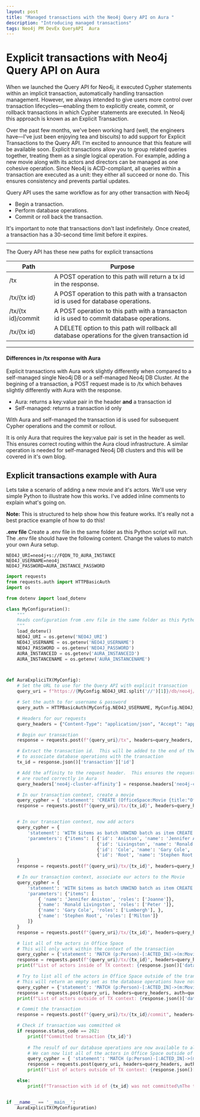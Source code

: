 ```yaml
---
layout: post
title: "Managed transactions with the Neo4j Query API on Aura "
description: "Introducing managed transactions"
tags: Neo4j PM DevEx QueryAPI  Aura
---
```


# Explicit transactions with Neo4j Query API on Aura

When we launched the Query API for Neo4j, it executed Cypher statements within an implicit transaction, automatically handling transaction management. However, we always intended to give users more control over transaction lifecycles—enabling them to explicitly create, commit, or rollback transactions in which Cypher statements are executed. In Neo4j this approach is known as an Explicit Transaction.

Over the past few months, we've been working hard (well, the engineers have—I've just been enjoying tea and biscuits) to add support for Explicit Transactions to the Query API. I'm excited to announce that this feature will be available soon.
Explicit transactions allow you to group related queries together, treating them as a single logical operation. For example, adding a new movie along with its actors and directors can be managed as one cohesive operation.
Since Neo4j is ACID-compliant, all queries within a transaction are executed as a unit: they either all succeed or none do. This ensures consistency and prevents partial updates.

Query API uses the same workflow as for any other transaction with Neo4j

- Begin a transaction.
- Perform database operations.
- Commit or roll back the transaction.

It's important to note that transactions don't last indefinitely. Once created, a transaction has a 30-second time limit before it expires.

___

The Query API has these new paths for explicit transactions

| Path | Purpose |
| -------- | ------- |
|  /tx | A POST operation to this path will return a tx id in the response. |
| /tx/{tx id} | A POST operation to this path with a transacton id is used for database operations. |
| /tx/{tx id}/commit | A POST operation to this path with a transacton id is used to commit database operations. |
| /tx/{tx id} | A DELETE option to this path  will rollback all database operations for the given transaction id |

___

#### Differences in /tx response with Aura

Explicit transactions with Aura work slightly differently when compared to a self-managed single Neo4j DB or a self-managed Neo4j DB Cluster. At the begining of a transaction, a POST request made is to /tx which behaves slightly differently with Aura with the response.

- Aura: returns a key:value pair in the header **and** a transaction id
- Self-managed: returns  a transaction id only

With Aura and self-managed the transaction id is used for subsequent Cypher operations and the commit or rollout.

It is only Aura that requires the key:value pair is set in the header as well.  This ensures correct routing within the Aura cloud infrastructure. A similar operation is needed for self-managed Neo4j DB clusters and this will be covered in it's own blog.

## Explicit transactions example with Aura

Lets take a scenario of adding a new movie and it's actors.  We'll use very simple Python to illustrate how this works.  I've added inline comments to explain what's going on.  

**Note:** This is structured to help show how this feature works.  It's really not a best practice example of how to do this!

**.env file**  Create a .env file in the same folder as this Python script will run.  The .env file should have the following content. Change the values to match your own Aura setup.

```Text
NEO4J_URI=neo4j+s://FQDN_TO_AURA_INSTANCE
NEO4J_USERNAME=neo4j
NEO4J_PASSWORD=AURA_INSTANCE_PASSWORD
```

```Python
import requests
from requests.auth import HTTPBasicAuth
import os

from dotenv import load_dotenv

class MyConfiguration():
    """
    Reads configuration from .env file in the same folder as this Python file
    """
    load_dotenv()
    NEO4J_URI = os.getenv('NEO4J_URI')
    NEO4J_USERNAME = os.getenv('NEO4J_USERNAME')
    NEO4J_PASSWORD = os.getenv('NEO4J_PASSWORD')
    AURA_INSTANCEID = os.getenv('AURA_INSTANCEID')
    AURA_INSTANCENAME = os.getenv('AURA_INSTANCENAME')



def AuraExpliciTX(MyConfig):
    # Set the URL to use for the Query API with explicit transaction
    query_uri = f"https://{MyConfig.NEO4J_URI.split('//')[1]}/db/neo4j/query/v2"

    # Set the auth to for username & password
    query_auth = HTTPBasicAuth(MyConfig.NEO4J_USERNAME, MyConfig.NEO4J_PASSWORD)

    # Headers for our requests
    query_headers = {"Content-Type": "application/json", "Accept": "application/json"}

    # Begin our transaction
    response = requests.post(f"{query_uri}/tx", headers=query_headers, auth=query_auth)

    # Extract the transaction id.  This will be added to the end of the URI
    # to associate database operations with the transaction
    tx_id = response.json()['transaction']['id']

    # Add the affinity to the request header.  This ensures the requests for the transaction
    # are routed correctly in Aura
    query_headers['neo4j-cluster-affinity'] = response.headers['neo4j-cluster-affinity']

    # In our transaction context, create a movie
    query_cypher = { 'statement': 'CREATE (OfficeSpace:Movie {title:"Office Space", released:1999, tagline:"Works sucks?"})'}
    response = requests.post(f"{query_uri}/tx/{tx_id}", headers=query_headers, auth=query_auth, json=query_cypher)


    # In our transaction context, now add actors
    query_cypher = {
        'statement': 'WITH $items as batch UNWIND batch as item CREATE (:Person {name:item.name, born:item.born})',
        'parameters': {"items": [ {'id': 'Aniston', 'name': 'Jennifer Aniston', 'born': 1969},
                                  {'id': 'Livingston', 'name': 'Ronald Livingston', 'born': 1967},
                                  {'id': 'Cole', 'name': 'Gary Cole', 'born': 1956},
                                  {'id': 'Root', 'name': 'Stephen Root', 'born': 1951}]}
    }
    response = requests.post(f"{query_uri}/tx/{tx_id}", headers=query_headers, auth=query_auth, json=query_cypher)

    # In our transaction context, associate our actors to the Movie
    query_cypher = {
        'statement': 'WITH $items as batch UNWIND batch as item CREATE (p:Person {name: item.name} )-[:ACTED_IN { roles: item.roles }]-> (m:Movie { title:"Office Space"})',
        'parameters': {"items": [
            { 'name': 'Jennifer Aniston', 'roles': ['Joanne']},
            {'name': 'Ronald Livingston', 'roles': ['Peter ']},
            {'name': 'Gary Cole', 'roles': ['Lumbergh'], },
            {'name': 'Stephen Root', 'roles': ['Milton']}
        ]}
    }
    response = requests.post(f"{query_uri}/tx/{tx_id}", headers=query_headers, auth=query_auth, json=query_cypher)

    # list all of the actors in Office Space
    # This will only work within the context of the transaction
    query_cypher = {'statement': 'MATCH (p:Person)-[:ACTED_IN]->(m:Movie) RETURN m.title as title, COLLECT( p.name)'}
    response = requests.post(f"{query_uri}/tx/{tx_id}", headers=query_headers, auth=query_auth, json=query_cypher)
    print(f"List of actors inside of TX context: {response.json()['data']['values']}")

    # Try to list all of the actors in Office Space outside of the transaction context
    # This will return an empty set as the database operations have not yet been committed
    query_cypher = {'statement': 'MATCH (p:Person)-[:ACTED_IN]->(m:Movie) RETURN m.title as title, COLLECT( p.name)'}
    response = requests.post(query_uri, headers=query_headers, auth=query_auth, json=query_cypher)
    print(f"List of actors outside of TX context: {response.json()['data']['values']}")

    # Commit the transaction
    response = requests.post(f"{query_uri}/tx/{tx_id}/commit", headers=query_headers, auth=query_auth)

    # Check if transaction was committed ok
    if response.status_code == 202:
        print(f"Committed transaction {tx_id}")
        
        # The resulf of our database operations are now available to all
        # We can now list all of the actors in Office Space outside of the TX context
        query_cypher = { 'statement': 'MATCH (p:Person)-[:ACTED_IN]->(m:Movie) RETURN m.title as title, COLLECT( p.name)'}
        response = requests.post(query_uri, headers=query_headers, auth=query_auth, json=query_cypher)
        print(f"List of actors outside of TX context: {response.json()['data']['values']}")

    else:
        print(f"Transaction with id of {tx_id} was not committed\nThe transaction has timed out or an error occurred triggering a rollback")


if __name__ == '__main__':
    AuraExpliciTX(MyConfiguration)


```
